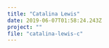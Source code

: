 ```yaml
---
title: "Catalina Lewis"
date: 2019-06-07T01:58:24.243Z
project: ""
file: "catalina-lewis-c"
---
```


